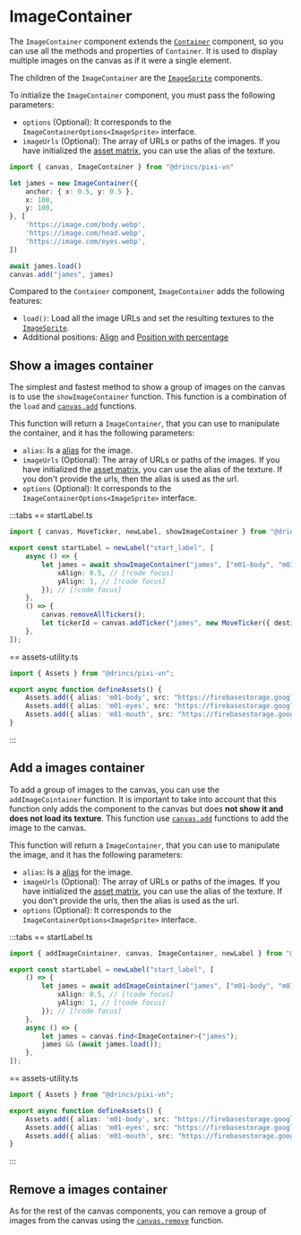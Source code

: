 # ImageContainer

The `ImageContainer` component extends the [`Container`](/start/canvas-components#base-components) component, so you can use all the methods and properties of `Container`. It is used to display multiple images on the canvas as if it were a single element.

The children of the `ImageContainer` are the [`ImageSprite`](/start/canvas-images.md) components.

To initialize the `ImageContainer` component, you must pass the following parameters:

- `options` (Optional): It corresponds to the `ImageContainerOptions<ImageSprite>` interface.
- `imageUrls` (Optional): The array of URLs or paths of the images. If you have initialized the [asset matrix](/start/assets-management.md#initialize-the-asset-matrix-at-project-start), you can use the alias of the texture.

```ts
import { canvas, ImageContainer } from "@drincs/pixi-vn"

let james = new ImageContainer({
    anchor: { x: 0.5, y: 0.5 },
    x: 100,
    y: 100,
}, [
    'https://image.com/body.webp',
    'https://image.com/head.webp',
    'https://image.com/eyes.webp',
])

await james.load()
canvas.add("james", james)
```

Compared to the `Container` component, `ImageContainer` adds the following features:

- `load()`: Load all the image URLs and set the resulting textures to the [`ImageSprite`](/start/canvas-images.md).
- Additional positions: [Align](/start/canvas-position.md) and [Position with percentage](/start/canvas-position.md)

## Show a images container

The simplest and fastest method to show a group of images on the canvas is to use the `showImageContainer` function. This function is a combination of the `load` and [`canvas.add`](/start/canvas-functions.md#add-a-canvas-component) functions.

This function will return a `ImageContainer`, that you can use to manipulate the container, and it has the following parameters:

- `alias`: Is a [alias](/start/canvas-alias.md) for the image.
- `imageUrls` (Optional): The array of URLs or paths of the images. If you have initialized the [asset matrix](/start/assets-management.md#initialize-the-asset-matrix-at-project-start), you can use the alias of the texture. If you don't provide the urls, then the alias is used as the url.
- `options` (Optional): It corresponds to the `ImageContainerOptions<ImageSprite>` interface.

:::tabs
\== startLabel.ts

```ts
import { canvas, MoveTicker, newLabel, showImageContainer } from "@drincs/pixi-vn";

export const startLabel = newLabel("start_label", [
    async () => {
        let james = await showImageContainer("james", ["m01-body", "m01-eyes", "m01-mouth"], { // [!code focus]
            xAlign: 0.5, // [!code focus]
            yAlign: 1, // [!code focus]
        }); // [!code focus]
    },
    () => {
        canvas.removeAllTickers();
        let tickerId = canvas.addTicker("james", new MoveTicker({ destination: { x: 0, y: 1, type: "align" } }));
    },
]);
```

\== assets-utility.ts

```ts
import { Assets } from "@drincs/pixi-vn";

export async function defineAssets() {
    Assets.add({ alias: 'm01-body', src: "https://firebasestorage.googleapis.com/v0/b/pixi-vn.appspot.com/o/public%2Fbreakdown%2Fm01%2Fm01-body.webp?alt=media" })
    Assets.add({ alias: 'm01-eyes', src: "https://firebasestorage.googleapis.com/v0/b/pixi-vn.appspot.com/o/public%2Fbreakdown%2Fm01%2Fm01-eyes-smile.webp?alt=media" })
    Assets.add({ alias: 'm01-mouth', src: "https://firebasestorage.googleapis.com/v0/b/pixi-vn.appspot.com/o/public%2Fbreakdown%2Fm01%2Fm01-mouth-smile00.webp?alt=media" })
}
```

:::

<sandbox
template="qz66sg"
entry="/src/labels/startLabel.ts,/src/utils/assets-utility.ts"
/>

## Add a images container

To add a group of images to the canvas, you can use the `addImageCointainer` function. It is important to take into account that this function only adds the component to the canvas but does **not show it and does not load its texture**. This function use [`canvas.add`](/start/canvas-functions.md#add-a-canvas-component) functions to add the image to the canvas.

This function will return a `ImageContainer`, that you can use to manipulate the image, and it has the following parameters:

- `alias`: Is a [alias](/start/canvas-alias.md) for the image.
- `imageUrls` (Optional): The array of URLs or paths of the images. If you have initialized the [asset matrix](/start/assets-management.md#initialize-the-asset-matrix-at-project-start), you can use the alias of the texture. If you don't provide the urls, then the alias is used as the url.
- `options` (Optional): It corresponds to the `ImageContainerOptions<ImageSprite>` interface.

:::tabs
\== startLabel.ts

```ts
import { addImageCointainer, canvas, ImageContainer, newLabel } from "@drincs/pixi-vn";

export const startLabel = newLabel("start_label", [
    () => {
        let james = await addImageCointainer("james", ["m01-body", "m01-eyes", "m01-mouth"], { // [!code focus]
            xAlign: 0.5, // [!code focus]
            yAlign: 1, // [!code focus]
        }); // [!code focus]
    },
    async () => {
        let james = canvas.find<ImageContainer>("james");
        james && (await james.load());
    },
]);
```

\== assets-utility.ts

```ts
import { Assets } from "@drincs/pixi-vn";

export async function defineAssets() {
    Assets.add({ alias: 'm01-body', src: "https://firebasestorage.googleapis.com/v0/b/pixi-vn.appspot.com/o/public%2Fbreakdown%2Fm01%2Fm01-body.webp?alt=media" })
    Assets.add({ alias: 'm01-eyes', src: "https://firebasestorage.googleapis.com/v0/b/pixi-vn.appspot.com/o/public%2Fbreakdown%2Fm01%2Fm01-eyes-smile.webp?alt=media" })
    Assets.add({ alias: 'm01-mouth', src: "https://firebasestorage.googleapis.com/v0/b/pixi-vn.appspot.com/o/public%2Fbreakdown%2Fm01%2Fm01-mouth-smile00.webp?alt=media" })
}
```

:::

<sandbox
template="ptqws3"
entry="/src/labels/startLabel.ts,/src/utils/assets-utility.ts"
/>

## Remove a images container

As for the rest of the canvas components, you can remove a group of images from the canvas using the [`canvas.remove`](/start/canvas-functions#remove-a-canvas-component) function.
